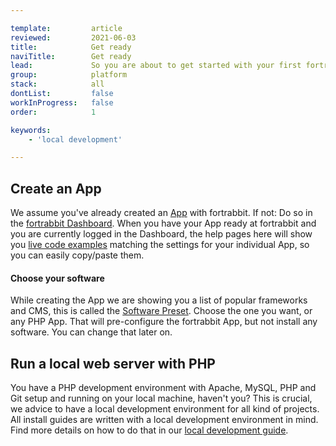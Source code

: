 ```yaml
---

template:         article
reviewed:         2021-06-03
title:            Get ready
naviTitle:        Get ready
lead:             So you are about to get started with your first fortrabbit App. This short guide makes sure that everything is ready to start with one of our install guides.
group:            platform
stack:            all
dontList:         false
workInProgress:   false
order:            1

keywords:
    - 'local development'

---
```


## Create an App

We assume you've already created an [App](/app) with fortrabbit. If not: Do so in the [fortrabbit Dashboard](/dashboard). When you have your App ready at fortrabbit and you are currently logged in the Dashboard, the help pages here will show you [live code examples](access-methods#toc-the-code-example-helper) matching the settings for your individual App, so you can easily copy/paste them.

#### Choose your software

While creating the App we are showing you a list of popular frameworks and CMS, this is called the [Software Preset](app#toc-software-preset). Choose the one you want, or any PHP App. That will pre-configure the fortrabbit App, but not install any software. You can change that later on.

## Run a local web server with PHP

You have a PHP development environment with Apache, MySQL, PHP and Git setup and running on your local machine, haven't you? This is crucial, we advice to have a local development environment for all kind of projects. All install guides are written with a local development environment in mind. Find more details on how to do that in our [local development guide](local-development).